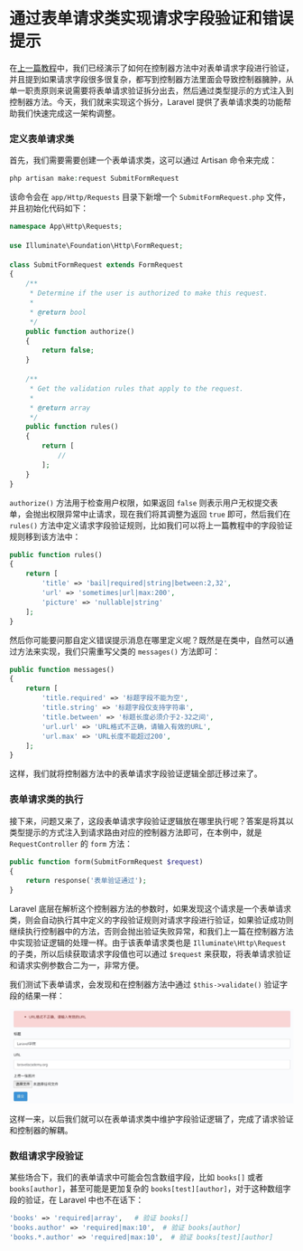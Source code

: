 # 通过表单请求类实现请求字段验证和错误提示

在[上一篇教程](https://laravelacademy.org/post/9680.html)中，我们已经演示了如何在控制器方法中对表单请求字段进行验证，并且提到如果请求字段很多很复杂，都写到控制器方法里面会导致控制器臃肿，从单一职责原则来说需要将表单请求验证拆分出去，然后通过类型提示的方式注入到控制器方法。今天，我们就来实现这个拆分，Laravel 提供了表单请求类的功能帮助我们快速完成这一架构调整。

### 定义表单请求类

首先，我们需要需要创建一个表单请求类，这可以通过 Artisan 命令来完成：

```php
php artisan make:request SubmitFormRequest
```

该命令会在 `app/Http/Requests` 目录下新增一个 `SubmitFormRequest.php` 文件，并且初始化代码如下：

```php
namespace App\Http\Requests;

use Illuminate\Foundation\Http\FormRequest;

class SubmitFormRequest extends FormRequest
{
    /**
     * Determine if the user is authorized to make this request.
     *
     * @return bool
     */
    public function authorize()
    {
        return false;
    }

    /**
     * Get the validation rules that apply to the request.
     *
     * @return array
     */
    public function rules()
    {
        return [
            //
        ];
    }
}
```

`authorize()` 方法用于检查用户权限，如果返回 `false` 则表示用户无权提交表单，会抛出权限异常中止请求，现在我们将其调整为返回 `true` 即可，然后我们在 `rules()` 方法中定义请求字段验证规则，比如我们可以将上一篇教程中的字段验证规则移到该方法中：

```php
public function rules()
{
    return [
        'title' => 'bail|required|string|between:2,32',
        'url' => 'sometimes|url|max:200',
        'picture' => 'nullable|string'
    ];
}
```

然后你可能要问那自定义错误提示消息在哪里定义呢？既然是在类中，自然可以通过方法来实现，我们只需重写父类的 `messages()` 方法即可：

```php
public function messages()
{
    return [
        'title.required' => '标题字段不能为空',
        'title.string' => '标题字段仅支持字符串',
        'title.between' => '标题长度必须介于2-32之间',
        'url.url' => 'URL格式不正确，请输入有效的URL',
        'url.max' => 'URL长度不能超过200',
    ];
}
```

这样，我们就将控制器方法中的表单请求字段验证逻辑全部迁移过来了。

### 表单请求类的执行

接下来，问题又来了，这段表单请求字段验证逻辑放在哪里执行呢？答案是将其以类型提示的方式注入到请求路由对应的控制器方法即可，在本例中，就是 `RequestController` 的 `form` 方法：

```php
public function form(SubmitFormRequest $request)
{
    return response('表单验证通过');
}
```



Laravel 底层在解析这个控制器方法的参数时，如果发现这个请求是一个表单请求类，则会自动执行其中定义的字段验证规则对请求字段进行验证，如果验证成功则继续执行控制器中的方法，否则会抛出验证失败异常，和我们上一篇在控制器方法中实现验证逻辑的处理一样。由于该表单请求类也是 `Illuminate\Http\Request` 的子类，所以后续获取请求字段值也可以通过 `$request` 来获取，将表单请求验证和请求实例参数合二为一，非常方便。

我们测试下表单请求，会发现和在控制器方法中通过 `$this->validate()` 验证字段的结果一样：

![img](%E9%80%9A%E8%BF%87%E8%A1%A8%E5%8D%95%E8%AF%B7%E6%B1%82%E7%B1%BB%E5%AE%9E%E7%8E%B0%E8%AF%B7%E6%B1%82%E5%AD%97%E6%AE%B5%E9%AA%8C%E8%AF%81%E5%92%8C%E9%94%99%E8%AF%AF%E6%8F%90%E7%A4%BA/39db1c835206f62267c9c4d2df1efcb0.jpg)

这样一来，以后我们就可以在表单请求类中维护字段验证逻辑了，完成了请求验证和控制器的解耦。

### 数组请求字段验证

某些场合下，我们的表单请求中可能会包含数组字段，比如 `books[]` 或者 `books[author]`，甚至可能是更加复杂的 `books[test][author]`，对于这种数组字段的验证，在 Laravel 中也不在话下：

```php
'books' => 'required|array',   # 验证 books[]
'books.author' => 'required|max:10',  # 验证 books[author]
'books.*.author' => 'required|max:10',  # 验证 books[test][author]
```

